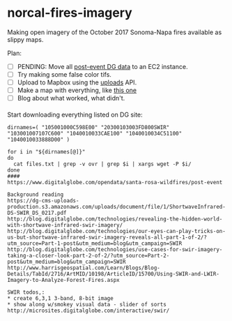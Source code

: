 # norcal-fires-imagery
Making open imagery of the October 2017 Sonoma-Napa fires available as slippy maps.

Plan:
- [ ] PENDING: Move all [post-event DG data](https://www.digitalglobe.com/opendata/santa-rosa-wildfires/post-event) to an EC2 instance.
- [ ] Try making some false color tifs.
- [ ] Upload to Mapbox using the [uploads](https://www.mapbox.com/api-documentation/#uploads) API.
- [ ] Make a map with everything, like [this one](https://api.mapbox.com/styles/v1/robinkraft/cj8nn4lvp7yoq2ro1klhjltw8.html?fresh=true&title=true&access_token=pk.eyJ1Ijoicm9iaW5rcmFmdCIsImEiOiJQLUp2RU9NIn0.B20c6fiHx0NCgfSOE3HYbw#14.02/38.4891/-122.6985)
- [ ] Blog about what worked, what didn't.

####

Start downloading everything listed on DG site:

```shell
dirnames=( "105001000C598E00" "20300103003FD800SWIR" "103001007107C600" "1040010033CAE100" "1040010034C51100" "1040010033888D00" )

for i in "${dirnames[@]}"
do
  cat files.txt | grep -v ovr | grep $i | xargs wget -P $i/
done
####
https://www.digitalglobe.com/opendata/santa-rosa-wildfires/post-event

Background reading
https://dg-cms-uploads-production.s3.amazonaws.com/uploads/document/file/1/ShortwaveInfrared-DS-SWIR_DS_0217.pdf
http://blog.digitalglobe.com/technologies/revealing-the-hidden-world-with-shortwave-infrared-swir-imagery/
http://blog.digitalglobe.com/technologies/our-eyes-can-play-tricks-on-us-but-shortwave-infrared-swir-imagery-reveals-all-part-1-of-2/?utm_source=Part-1-post&utm_medium=blog&utm_campaign=SWIR
http://blog.digitalglobe.com/technologies/use-cases-for-swir-imagery-taking-a-closer-look-part-2-of-2/?utm_source=Part-2-post&utm_medium=blog&utm_campaign=SWIR
http://www.harrisgeospatial.com/Learn/Blogs/Blog-Details/TabId/2716/ArtMID/10198/ArticleID/15700/Using-SWIR-and-LWIR-Imagery-to-Analyze-Forest-Fires.aspx

SWIR todos,:
* create 6,3,1 3-band, 8-bit image
* show along w/smokey visual data - slider of sorts http://microsites.digitalglobe.com/interactive/swir/
```

